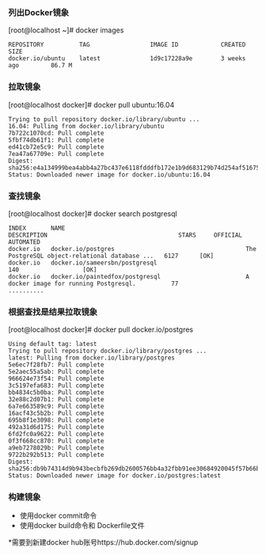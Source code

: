 ### 列出Docker镜象

[root@localhost ~]# docker images

```
REPOSITORY          TAG                 IMAGE ID            CREATED             SIZE
docker.io/ubuntu    latest              1d9c17228a9e        3 weeks ago         86.7 M
```
### 拉取镜象
[root@localhost docker]# docker pull ubuntu:16.04

```
Trying to pull repository docker.io/library/ubuntu ... 
16.04: Pulling from docker.io/library/ubuntu
7b722c1070cd: Pull complete 
5fbf74db61f1: Pull complete 
ed41cb72e5c9: Pull complete 
7ea47a67709e: Pull complete 
Digest: sha256:e4a134999bea4abb4a27bc437e6118fdddfb172e1b9d683129b74d254af51675
Status: Downloaded newer image for docker.io/ubuntu:16.04
```

### 查找镜象

[root@localhost docker]#  docker search postgresql

```
INDEX       NAME                                                   DESCRIPTION                                     STARS     OFFICIAL   AUTOMATED
docker.io   docker.io/postgres                                     The PostgreSQL object-relational database ...   6127      [OK]       
docker.io   docker.io/sameersbn/postgresql                                                                         140                  [OK]
docker.io   docker.io/paintedfox/postgresql                        A docker image for running Postgresql.          77 
..........
```

### 根据查找是结果拉取镜象
[root@localhost docker]# docker pull docker.io/postgres

```
Using default tag: latest
Trying to pull repository docker.io/library/postgres ... 
latest: Pulling from docker.io/library/postgres
5e6ec7f28fb7: Pull complete 
5e2aec55a5ab: Pull complete 
966624e73f54: Pull complete 
3c5197efa683: Pull complete 
bb4834c5b0ba: Pull complete 
32e88c2d07b1: Pull complete 
6a7e663589c9: Pull complete 
16acf43c5b2b: Pull complete 
695b8f1e3098: Pull complete 
492a31d6d175: Pull complete 
6fd2fc0a9622: Pull complete 
0f3f668cc870: Pull complete 
a9eb7278029b: Pull complete 
9722b292b513: Pull complete 
Digest: sha256:db9b74314d9b943becbfb269db2600576bb4a32fbb91ee30684920045f57b66b
Status: Downloaded newer image for docker.io/postgres:latest
```
### 构建镜象


- 使用docker commit命令
- 使用docker build命令和 Dockerfile文件

*需要到新建docker hub账号https://hub.docker.com/signup
